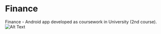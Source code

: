 # Finance
Finance - Android app developed as coursework in University (2nd course).
![Alt Text](https://media.giphy.com/media/vFKqnCdLPNOKc/giphy.gif)